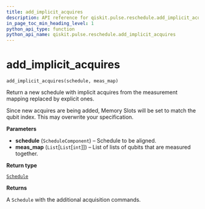```yaml
---
title: add_implicit_acquires
description: API reference for qiskit.pulse.reschedule.add_implicit_acquires
in_page_toc_min_heading_level: 1
python_api_type: function
python_api_name: qiskit.pulse.reschedule.add_implicit_acquires
---
```


# add\_implicit\_acquires

<span id="qiskit.pulse.reschedule.add_implicit_acquires" />

`add_implicit_acquires(schedule, meas_map)`

Return a new schedule with implicit acquires from the measurement mapping replaced by explicit ones.

<Admonition title="Warning" type="caution">
  Since new acquires are being added, Memory Slots will be set to match the qubit index. This may overwrite your specification.
</Admonition>

**Parameters**

*   **schedule** (`ScheduleComponent`) – Schedule to be aligned.
*   **meas\_map** (`List`\[`List`\[`int`]]) – List of lists of qubits that are measured together.

**Return type**

[`Schedule`](qiskit.pulse.Schedule "qiskit.pulse.schedule.Schedule")

**Returns**

A `Schedule` with the additional acquisition commands.

